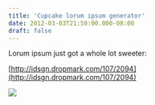 ```yaml
---
title: 'Cupcake lorum ipsum generator'
date: 2012-03-03T21:50:00.000-08:00
draft: false
---
```


Lorum ipsum just got a whole lot sweeter:  
  
[http://idsgn.dropmark.com/107/2094](http://idsgn.dropmark.com/107/2094)  
  

[![](http://4.bp.blogspot.com/-RxuW3RBBU3Q/T1MDA-S1uBI/AAAAAAAAA8E/mxz9FoqW_uk/s1600/happy_muffin.png)](http://4.bp.blogspot.com/-RxuW3RBBU3Q/T1MDA-S1uBI/AAAAAAAAA8E/mxz9FoqW_uk/s1600/happy_muffin.png)